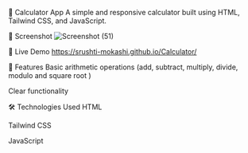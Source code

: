 🧮 Calculator App
A simple and responsive calculator built using HTML, Tailwind CSS, and JavaScript.

📸 Screenshot
![Screenshot (51)](https://github.com/user-attachments/assets/3d827aba-f117-42ef-a4cc-adcfaca87d8f)





🔗 Live Demo
https://srushti-mokashi.github.io/Calculator/

🚀 Features
Basic arithmetic operations (add, subtract, multiply, divide, modulo and square root )

Clear functionality

🛠️ Technologies Used
HTML

Tailwind CSS

JavaScript

